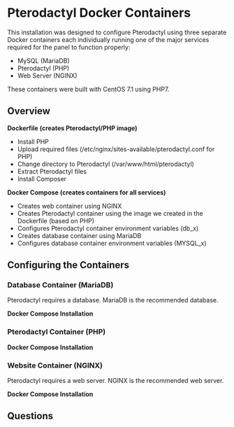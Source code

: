 # Pterodactyl Docker Containers
This installation was designed to configure Pterodactyl using three separate Docker containers each individually running one of the major services required for the panel to function properly:

- MySQL (MariaDB)  
- Pterodactyl (PHP)  
- Web Server (NGINX)

These containers were built with CentOS 7.1 using PHP7.

## Overview

**Dockerfile (creates Pterodactyl/PHP image)**
- Install PHP
- Upload required files (/etc/nginx/sites-available/pterodactyl.conf for PHP)
- Change directory to Pterodactyl (/var/www/html/pterodactyl)
- Extract Pterodactyl files 
- Install Composer

**Docker Compose (creates containers for all services)**
- Creates web container using NGINX
- Creates Pterodactyl container using the image we created in the Dockerfile (based on PHP)
- Configures Pterodactyl container environment variables (db_x)
- Creates database container using MariaDB
- Configures database container environment variables (MYSQL_x)

## Configuring the Containers

### Database Container (MariaDB)

Pterodactyl requires a database. MariaDB is the recommended database.

**Docker Compose Installation**

### Pterodactyl Container (PHP)

**Docker Compose Installation**

### Website Container (NGINX)

Pterodactyl requires a web server. NGINX is the recommended web server.

**Docker Compose Installation**

## Questions

